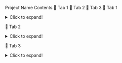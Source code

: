 Project Name
Contents
📘 Tab 1
📗 Tab 2
📕 Tab 3
📘 Tab 1
<details> <summary>Click to expand!</summary>

Section 1.1
Content for section 1.1

Section 1.2
Content for section 1.2

</details>

📗 Tab 2
<details> <summary>Click to expand!</summary>

Section 2.1
Content for section 2.1

Section 2.2
Content for section 2.2

</details>

📕 Tab 3
<details> <summary>Click to expand!</summary>

Section 3.1
Content for section 3.1

Section 3.2
Content for section 3.2

</details>